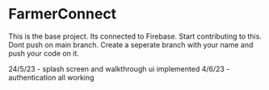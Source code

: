 # FarmerConnect
This is the base project. Its connected to Firebase. Start contributing to this. Dont push on main branch. Create a seperate branch with your name and push your code on it.


24/5/23 - splash screen and walkthrough ui implemented
4/6/23 - authentication all working
